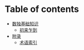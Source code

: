 # Table of contents

* [数独基础知识](README.md)
  * [初来乍到](basics-of-sudoku/01-welcome-to-sudoku.md)
* [附录](appendix/README.md)
  * [术语索引](appendix/01-terms.md)
